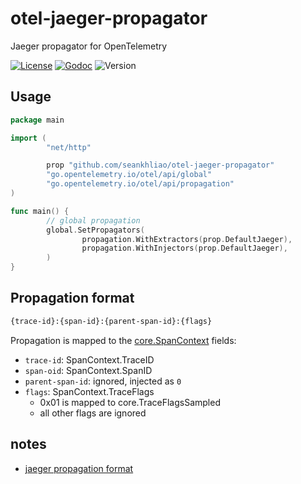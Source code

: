 # otel-jaeger-propagator

Jaeger propagator for OpenTelemetry

[![License](https://img.shields.io/github/license/seankhliao/otel-jaeger-propagator.svg?style=flat-square)](LICENSE)
[![Godoc](http://img.shields.io/badge/godoc-reference-blue.svg?style=flat-square)](https://godoc.org/github.com/seankhliao/otel-jaeger-propagator)
![Version](https://img.shields.io/github/v/tag/seankhliao/com-seankhliao?sort=semver&style=flat-square)

## Usage

```go
package main

import (
        "net/http"

        prop "github.com/seankhliao/otel-jaeger-propagator"
        "go.opentelemetry.io/otel/api/global"
        "go.opentelemetry.io/otel/api/propagation"
)

func main() {
        // global propagation
        global.SetPropagators(
                propagation.WithExtractors(prop.DefaultJaeger),
                propagation.WithInjectors(prop.DefaultJaeger),
        )
}
```

## Propagation format

```txt
{trace-id}:{span-id}:{parent-span-id}:{flags}
```

Propagation is mapped to the [core.SpanContext](https://godoc.org/go.opentelemetry.io/otel/api/core#SpanContext) fields:

- `trace-id`: SpanContext.TraceID
- `span-oid`: SpanContext.SpanID
- `parent-span-id`: ignored, injected as `0`
- `flags`: SpanContext.TraceFlags
  - 0x01 is mapped to core.TraceFlagsSampled
  - all other flags are ignored

## notes

- [jaeger propagation format][jprop]

[jprop]: https://www.jaegertracing.io/docs/1.17/client-libraries/#propagation-format
